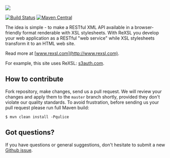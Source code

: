 <img src="http://img.rexsl.com/logo-200x45.png" />

[![Build Status](https://travis-ci.org/yegor256/rexsl.svg?branch=master)](https://travis-ci.org/yegor256/rexsl)
[![Maven Central](https://maven-badges.herokuapp.com/maven-central/com.rexsl/rexsl/badge.svg)](https://maven-badges.herokuapp.com/maven-central/com.rexsl/rexsl)

The idea is simple - to make a RESTful XML API available in a browser-friendly
format renderable with XSL stylesheets. With ReXSL you develop your web
application as a RESTful "web service" while XSL stylesheets transform it to an HTML web site.

Read more at [www.rexsl.com](http://www.rexsl.com).

For example, this site uses ReXSL:
[s3auth.com](http://www.s3auth.com).

## How to contribute

Fork repository, make changes, send us a pull request. We will review
your changes and apply them to the `master` branch shortly, provided
they don't violate our quality standards. To avoid frustration, before
sending us your pull request please run full Maven build:

```
$ mvn clean install -Pqulice
```

## Got questions?

If you have questions or general suggestions, don't hesitate to submit
a new [Github issue](https://github.com/yegor256/rexsl/issues/new).
